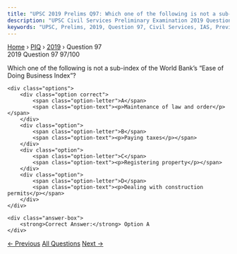 ```yaml
---
title: "UPSC 2019 Prelims Q97: Which one of the following is not a sub-index of the World B..."
description: "UPSC Civil Services Preliminary Examination 2019 Question 97 with options and answer"
keywords: "UPSC, Prelims, 2019, Question 97, Civil Services, IAS, Previous Year Questions"
---
```


<nav class="breadcrumb">
    <a href="../../">Home</a>
    <span>›</span>
    <a href="../">PIQ</a>
    <span>›</span>
    <a href="./">2019</a>
    <span>›</span>
    <span>Question 97</span>
</nav>

<div class="question-header">
    <div class="question-meta">
        <span class="year-badge">2019</span>
        <span class="question-number">Question 97</span>
        <span class="progress">97/100</span>
    </div>
    <div class="progress-bar">
        <div class="progress-fill" style="width: 97.0%"></div>
    </div>
</div>

<div class="question-content">
    <div class="question-text">
        <p>Which one of the following is not a sub-index of the World Bank’s “Ease of<br />
Doing Business Index”?</p>
    </div>
    
    <div class="options">
        <div class="option correct">
            <span class="option-letter">A</span>
            <span class="option-text"><p>Maintenance of law and order</p></span>
        </div>
        <div class="option">
            <span class="option-letter">B</span>
            <span class="option-text"><p>Paying taxes</p></span>
        </div>
        <div class="option">
            <span class="option-letter">C</span>
            <span class="option-text"><p>Registering property</p></span>
        </div>
        <div class="option">
            <span class="option-letter">D</span>
            <span class="option-text"><p>Dealing with construction permits</p></span>
        </div>
    </div>

    <div class="answer-box">
        <strong>Correct Answer:</strong> Option A
    </div>
</div>

<div class="question-nav">
    <a href="../q096-which-of-the-following-statements-isare-correct-re/" class="nav-btn prev">← Previous</a>
    <a href="../" class="nav-btn center">All Questions</a>
    <a href="../q098-in-india-extended-producer-responsibility-was-intr/" class="nav-btn next">Next →</a>
</div>

